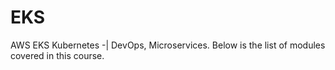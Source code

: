 # EKS
AWS EKS Kubernetes -| DevOps, Microservices.  Below is the list of modules covered in this course.
